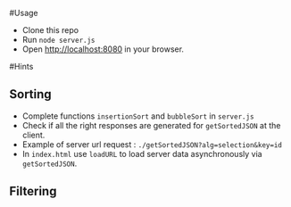 #Usage

* Clone this repo
* Run  ``` node server.js ```
* Open [http://localhost:8080](http://localhost:8080) in your browser.


#Hints

## Sorting

* Complete functions ```insertionSort``` and ```bubbleSort``` in ```server.js```
* Check if all the right responses are generated for ```getSortedJSON``` at the client.
* Example of server url request : ```./getSortedJSON?alg=selection&key=id```
* In ```index.html``` use ```loadURL``` to load server data asynchronously via ```getSortedJSON```.


## Filtering
